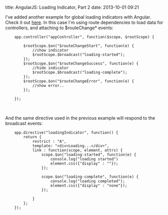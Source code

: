 title: AngularJS: Loading Indicator, Part 2
date: 2013-10-01 09:21

I've added another example for global loading indicators with Angular. Check it out [here](https://github.com/MandarinConLaBarba/angular-examples/blob/master/loading-indicator-route-change/index.html).
In this case I'm using route dependencies to load data for controllers, and attaching to $routeChange* events:


```
    app.controller("appController", function($scope, $rootScope) {

        $rootScope.$on("$routeChangeStart", function(e) {
            //show indicator
            $rootScope.$broadcast("loading-started");
        });
        $rootScope.$on("$routeChangeSuccess", function(e) {
            //hide indicator
            $rootScope.$broadcast("loading-complete");
        });
        $rootScope.$on("$routeChangeError", function(e) {
            //show error..
        });

    });

```
<br/>

And the same directive used in the previous example will respond to the broadcast events:

```
    app.directive("loadingIndicator", function() {
        return {
            restrict : "A",
            template: "<div>Loading...</div>",
            link : function(scope, element, attrs) {
                scope.$on("loading-started", function(e) {
                    console.log("loading started")
                    element.css({"display" : ""});
                });

                scope.$on("loading-complete", function(e) {
                    console.log("loading completed");
                    element.css({"display" : "none"});
                });

            }
        };
    });
```